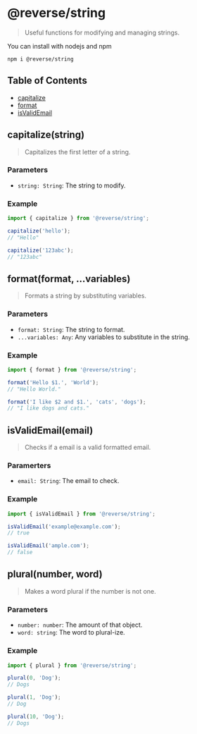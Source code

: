 # @reverse/string

> Useful functions for modifying and managing strings.

You can install with nodejs and npm

```
npm i @reverse/string
```

## Table of Contents

- [capitalize](#capitalizestring)
- [format](#formatformat-variables)
- [isValidEmail](#isValidEmailemail)

## capitalize(string)

> Capitalizes the first letter of a string.

### Parameters

- `string: String`: The string to modify.

### Example

```js
import { capitalize } from '@reverse/string';

capitalize('hello');
// "Hello"

capitalize('123abc');
// "123abc"
```

## format(format, ...variables)

> Formats a string by substituting variables.

### Parameters

- `format: String`: The string to format.
- `...variables: Any`: Any variables to substitute in the string.

### Example

```js
import { format } from '@reverse/string';

format('Hello $1.', 'World');
// "Hello World."

format('I like $2 and $1.', 'cats', 'dogs');
// "I like dogs and cats."
```

## isValidEmail(email)

> Checks if a email is a valid formatted email.

### Paramerters

- `email: String`: The email to check.

### Example

```js
import { isValidEmail } from '@reverse/string';

isValidEmail('example@example.com');
// true

isValidEmail('ample.com');
// false
```

## plural(number, word)

> Makes a word plural if the number is not one.

### Parameters

- `number: number`: The amount of that object.
- `word: string`: The word to plural-ize.

### Example

```js
import { plural } from '@reverse/string';

plural(0, 'Dog');
// Dogs

plural(1, 'Dog');
// Dog

plural(10, 'Dog');
// Dogs
```
